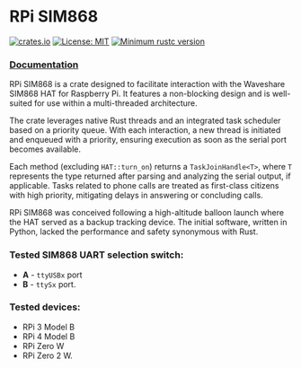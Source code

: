# RPi SIM868

[![crates.io](https://img.shields.io/crates/v/rpi_sim868)](https://crates.io/crates/rpi_sim868)
[![License: MIT](https://img.shields.io/badge/License-MIT-yellow.svg)](LICENSE)
[![Minimum rustc version](https://img.shields.io/badge/rustc-v1.56.0-blue.svg)](https://blog.rust-lang.org/2021/10/21/Rust-1.56.0.html)

### [Documentation](https://docs.rs/rpi_sim868)

RPi SIM868 is a crate designed to facilitate interaction with the Waveshare SIM868 HAT for Raspberry Pi. It features a non-blocking design and is well-suited for use within a multi-threaded architecture. 

The crate leverages native Rust threads and an integrated task scheduler based on a priority queue. With each interaction, a new thread is initiated and enqueued with a priority, ensuring execution as soon as the serial port becomes available. 

Each method (excluding `HAT::turn_on`) returns a `TaskJoinHandle<T>`, where `T` represents the type returned after parsing and analyzing the serial output, if applicable. Tasks related to phone calls are treated as first-class citizens with high priority, mitigating delays in answering or concluding calls.

RPi SIM868 was conceived following a high-altitude balloon launch where the HAT served as a backup tracking device. The initial software, written in Python, lacked the performance and safety synonymous with Rust.

### Tested SIM868 UART selection switch: 
- **A** - `ttyUSBx` port 
- **B** - `ttySx` port.

### Tested devices: 
- RPi 3 Model B
- RPi 4 Model B 
- RPi Zero W
- RPi Zero 2 W.
